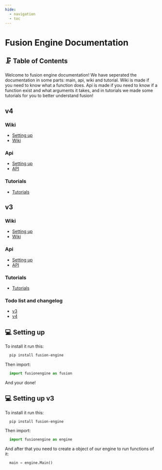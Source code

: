 ```yaml
---
hide:
  - navigation
  - toc
---
```


# Fusion Engine Documentation

## 🗜️ Table of Contents
Welcome to fusion engine documentation! We have seperated the documentation in some parts: main, api, wiki and tutorial. 
Wiki is made if you need to know what a function does.
Api is made if you need to know if a function exist and what arguments it takes,
and in tutorials we made some tutorials for you to better understand fusion!


## v4

### Wiki
 - [Setting up](#setting-up)
 - [Wiki](wiki/index.md)


### Api
 - [Setting up](#setting-up)
 - [API](v4/api/api.md)

### Tutorials
 - [Tutorials](v4/tutorials/index.md)

## v3

### Wiki
 - [Setting up](#setting-up-v3)
 - [Wiki](v3/wiki/index.md)


### Api
 - [Setting up](#setting-up-v3)
 - [API](v3/api/api.md)

### Tutorials
 - [Tutorials](v3/tutorials/index.md)

### Todo list and changelog
 - [v3](changelog/v3.md)
 - [v4](changelog/v4.md)
 

## 💻 Setting up

To install it run this:

```bash
  pip install fusion-engine
```

Then import:

```python
  import fusionengine as fusion
```
And your done!


## 💻 Setting up v3

To install it run this:

```bash
  pip install fusion-engine
```

Then import:

```python
  import fusionengine as engine
```

And after that you need to create a object of our engine to run functions of it:

```python
  main = engine.Main()
```
